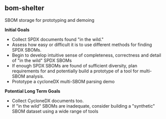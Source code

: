 ## bom-shelter

SBOM storage for prototyping and demoing

**Initial Goals**

- Collect SPDX documents found "in the wild."
- Assess how easy or difficult it is to use different methods for finding SPDX SBOMs.
- Begin to develop intuitive sense of completeness, correctness and detail of "in the wild" SPDX SBOMs
- If enough SPDX SBOMs are found of sufficient diversity, plan requirements for and potentially build a prototype of a tool for multi-SBOM analysis.
- Prototype a cycloneDX multi-SBOM parsing demo

**Potential Long Term Goals**

- Collect CycloneDX documents too.
- If "in the wild" SBOMs are inadequate, consider building a "synthetic" SBOM dataset using a wide range of tools

